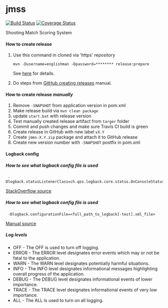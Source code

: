 # jmss

[![Build Status](https://travis-ci.org/englishman/jmss.svg)](https://travis-ci.org/englishman/jmss)
[![Coverage Status](https://coveralls.io/repos/englishman/jmss/badge.svg?branch=master)](https://coveralls.io/r/englishman/jmss?branch=master)

Shooting Match Scoring System

#### How to create release ####

1. Use this command in cloned via 'https' repository

   ```
   mvn -Dusername=englishman -Dpassword=******** release:prepare
   ```
   See [here](http://stackoverflow.com/a/28343179/2313177) for details.
2. Do steps from [GitHub creating releases](https://help.github.com/articles/creating-releases) manual.

#### How to create release *manually* ####

1. Remove `-SNAPSHOT` from application version in pom.xml
2. Make release build via `mvn clean package`
3. update `start.bat` with release version
4. Test manually created release artifact from `targer` folder
5. Commit and push changes and make sure Travis CI build is green
6. Create release in GitHub with new label `vX.Y`
7. Create `jmms-X.Y.zip` package and attach it to GitHub release
8. Create new version number with `-SNAPSHOT` postfix in pom.xml

#### Logback config ####

##### How to see what logback config file is used  #####

   ```
    -Dlogback.statusListenerClass=ch.qos.logback.core.status.OnConsoleStatusListener
   ```
   [StackOverflow source](http://stackoverflow.com/a/35072342/2313177) 

##### How to see what logback config file is used #####
   ```
    -Dlogback.configurationFile=<full_path_to_logback[-test].xml_file>
   ```
   [Manual source](http://logback.qos.ch/manual/configuration.html)
   
##### Log levels #####  
- OFF - The OFF is used to turn off logging.
- ERROR - The ERROR level designates error events which may or not be fatal to the application.
- WARN - The WARN level designates potentially harmful situations.
- INFO - The INFO level designates informational messages highlighting overall progress of the application.
- DEBUG - The DEBUG level designates informational events of lower importance.
- TRACE - The TRACE level designates informational events of very low importance.
- ALL - The ALL is used to turn on all logging.
    
